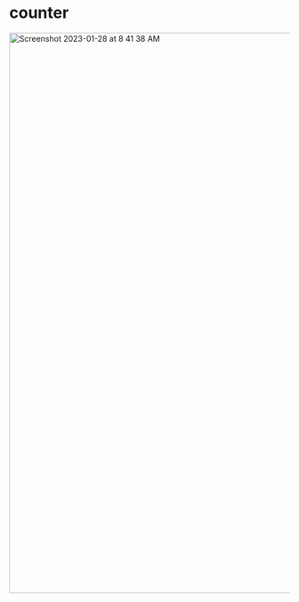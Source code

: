 # counter
<img width="1007" alt="Screenshot 2023-01-28 at 8 41 38 AM" src="https://user-images.githubusercontent.com/78957004/215239201-cb78ae7f-31aa-42c9-a1a3-09cd80210ff3.png">
